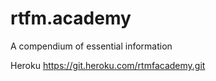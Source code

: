 # rtfm.academy
A compendium of essential information



Heroku
https://git.heroku.com/rtmfacademy.git
